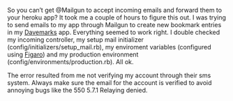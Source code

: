 So you can’t get @Mailgun to accept incoming emails and forward them to your heroku app? It took me a couple of hours to figure this out. I was trying to send emails to my app through Mailgun to create new bookmark entries in my [Davemarks](https://lit-citadel-94662.herokuapp.com/) app. Everything seemed to work right. I double checked my incoming controller, my setup mail initializer (config/initializers/setup_mail.rb), my enviroment variables (configured using [Figaro](https://rubygems.org/gems/figaro/versions/1.1.1)) and my production environment (config/environments/production.rb). All ok.

The error resulted from me not verifying my account through their sms system. Always make sure the email for the account is verified to avoid annoying bugs like the 550 5.7.1 Relaying denied.
